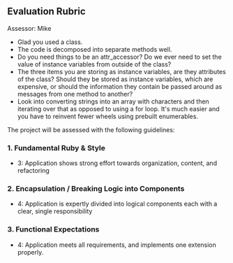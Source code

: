 ## Evaluation Rubric

Assessor: Mike

* Glad you used a class.
* The code is decomposed into separate methods well.
* Do you need things to be an attr_accessor? Do we ever need to set the value
of instance variables from outside of the class?
* The three items you are storing as instance variables, are they attributes
of the class? Should they be stored as instance variables, which are
expensive, or should the information they contain be passed around as messages
from one method to another?
* Look into converting strings into an array with characters and then
iterating over that as opposed to using a for loop. It's much easier and you
have to reinvent fewer wheels using prebuilt enumerables.


The project will be assessed with the following guidelines:

### 1. Fundamental Ruby & Style

* 3:  Application shows strong effort towards organization, content, and refactoring

### 2. Encapsulation / Breaking Logic into Components

* 4: Application is expertly divided into logical components each with a clear, single responsibility

### 3. Functional Expectations

* 4: Application meets all requirements, and implements one extension properly.
